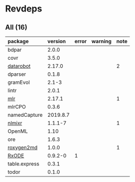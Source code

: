 # Revdeps

## All (16)

|package                              |version  |error |warning |note |
|:------------------------------------|:--------|:-----|:-------|:----|
|bdpar                                |2.0.0    |      |        |     |
|covr                                 |3.5.0    |      |        |     |
|[datarobot](problems.md#datarobot)   |2.17.0   |      |        |2    |
|dparser                              |0.1.8    |      |        |     |
|gramEvol                             |2.1-3    |      |        |     |
|lintr                                |2.0.1    |      |        |     |
|[mlr](problems.md#mlr)               |2.17.1   |      |        |1    |
|mlrCPO                               |0.3.6    |      |        |     |
|namedCapture                         |2019.8.7 |      |        |     |
|[nlmixr](problems.md#nlmixr)         |1.1.1-7  |      |        |1    |
|OpenML                               |1.10     |      |        |     |
|ore                                  |1.6.3    |      |        |     |
|[roxygen2md](problems.md#roxygen2md) |1.0.0    |      |        |1    |
|[RxODE](problems.md#rxode)           |0.9.2-0  |1     |        |     |
|table.express                        |0.3.1    |      |        |     |
|todor                                |0.1.0    |      |        |     |

